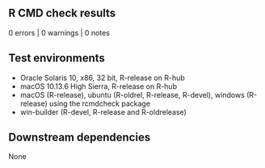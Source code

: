 ## R CMD check results

0 errors | 0 warnings | 0 notes

## Test environments

- Oracle Solaris 10, x86, 32 bit, R-release on R-hub
- macOS 10.13.6 High Sierra, R-release on R-hub
- macOS (R-release), ubuntu (R-oldrel, R-release, R-devel), windows (R-release) using the rcmdcheck package
- win-builder (R-devel, R-release and R-oldrelease)

## Downstream dependencies

None
